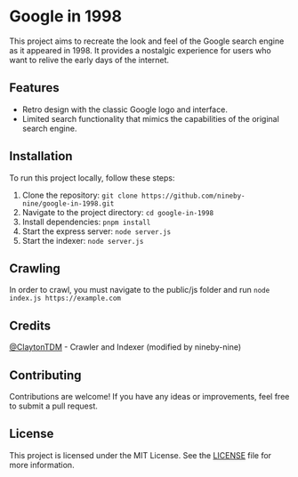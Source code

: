 # Google in 1998

This project aims to recreate the look and feel of the Google search engine as it appeared in 1998. It provides a nostalgic experience for users who want to relive the early days of the internet.

## Features

- Retro design with the classic Google logo and interface.
- Limited search functionality that mimics the capabilities of the original search engine.

## Installation

To run this project locally, follow these steps:

1. Clone the repository: `git clone https://github.com/nineby-nine/google-in-1998.git`
2. Navigate to the project directory: `cd google-in-1998`
3. Install dependencies: `pnpm install`
4. Start the express server: `node server.js`
5. Start the indexer: `node server.js`

## Crawling

In order to crawl, you must navigate to the public/js folder and run `node index.js https://example.com`

## Credits

[@ClaytonTDM](https://github.com/ClaytonTDM) - Crawler and Indexer (modified by nineby-nine)

## Contributing

Contributions are welcome! If you have any ideas or improvements, feel free to submit a pull request.

## License

This project is licensed under the MIT License. See the [LICENSE](LICENSE) file for more information.
